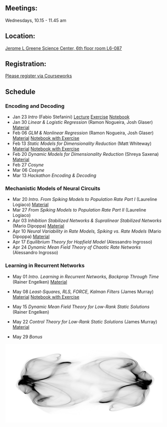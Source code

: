 ## Meetings:
Wednesdays, 10.15 - 11.45 am

## Location:
[Jerome L Greene Science Center, 6th floor room L6-087](https://www.google.com/maps/place/Jerome+L.+Greene+Science+Center/@40.816851,-73.960152,17z/data=!3m1!4b1!4m5!3m4!1s0x89c2f669953b6523:0xc3a414ae00347fea!8m2!3d40.816847!4d-73.957958)

## Registration:
[Please register via Courseworks](https://courseworks2.columbia.edu/courses/80163)

## Schedule
### Encoding and Decoding
* Jan 23 *Intro* (Fabio Stefanini) [Lecture](https://github.com/RainerEngelken/neurotheory-seminar-2019/blob/master/lec01_stefanini.pdf)  [Exercise](https://github.com/RainerEngelken/neurotheory-seminar-2019/blob/master/lec01_exercise.pdf)  [Notebook](https://github.com/RainerEngelken/neurotheory-seminar-2019/blob/master/lec01_exercise.ipynb) 
* Jan 30 *Linear & Logistic Regression* (Ramon Nogueira, Josh Glaser) [Material](https://github.com/RainerEngelken/neurotheory-seminar-2019/blob/master/E%26D_I.pdf)
* Feb 06 *GLM & Nonlinear Regression* (Ramon Nogueira, Josh Glaser) [Material](https://github.com/RainerEngelken/neurotheory-seminar-2019/blob/master/E%26D_II.pdf) [Notebook with Exercise](https://gist.github.com/RainerEngelken/6a17d17d4c0467d8a8430c030935a897)
* Feb 13 *Static Models for Dimensionality Reduction* (Matt Whiteway) [Material](https://github.com/RainerEngelken/neurotheory-seminar-2019/blob/master/em-notes-matt-whiteway.pdf) [Notebook with Exercise](https://github.com/RainerEngelken/neurotheory-seminar-2019/blob/master/dim-reduction.ipynb) 
* Feb 20 *Dynamic Models for Dimensionality Reduction* (Shreya Saxena) [Material](https://github.com/RainerEngelken/neurotheory-seminar-2019/blob/master/dyn-models-dim-red-notes-shreya-saxena.pdf)
* Feb 27 *Cosyne*  
* Mar 06 *Cosyne*  
* Mar 13 *Hackathon Encoding & Decoding*  


### Mechanistic Models of Neural Circuits
* Mar 20 *Intro. From Spiking Models to Population Rate Part I* (Laureline Logiaco) [Material](https://github.com/RainerEngelken/neurotheory-seminar-2019/blob/master/Logiaco_v2019.pdf)  
* Mar 27 *From Spiking Models to Population Rate Part II* (Laureline Logiaco)  
* Apr 03 *Inhibition Stabilized Networks & Supralinear Stabilized Networks* (Mario Dipoppa) [Material](https://github.com/RainerEngelken/neurotheory-seminar-2019/blob/master/mario-session-1.zip)  
* Apr 10 *Neural Variability in Rate Models, Spiking vs. Rate Models* (Mario Dipoppa) [Material](https://github.com/RainerEngelken/neurotheory-seminar-2019/blob/master/mario-session-2.zip)   
* Apr 17 *Equilibrium Theory for Hopfield Model* (Alessandro Ingrosso)  
* Apr 24 *Dynamic Mean Field Theory of Chaotic Rate Networks* (Alessandro Ingrosso)  


### Learning in Recurrent Networks
* May 01 *Intro. Learning in Recurrent Networks, Backprop Through Time* (Rainer Engelken) [Material](Cueva2018_THESIS_chapter1.pdf) 
* May 08 *Least-Squares, RLS, FORCE, Kalman Filters* (James Murray) [Material](https://github.com/RainerEngelken/neurotheory-seminar-2019/blob/master/RLS_Lecture_May2019.pdf)  [Notebook with Exercise](https://github.com/RainerEngelken/neurotheory-seminar-2019/blob/master/FORCE_Example_Homework2.ipynb)
* May 15 *Dynamic Mean Field Theory for Low-Rank Static Solutions* (Rainer Engelken)  
* May 22 *Control Theory for Low-Rank Static Solutions* (James Murray) [Material](https://github.com/RainerEngelken/neurotheory-seminar-2019/blob/master/RNN_Stability_Lecture_JM.pdf)

* May 29 *Bonus*  

![visualization of low-dimensional attractor of chaotic firing-rate network by Rainer Engelken](chaotic-attractor-firing-rate-network-dynamics-rainer_engelken.JPG)
